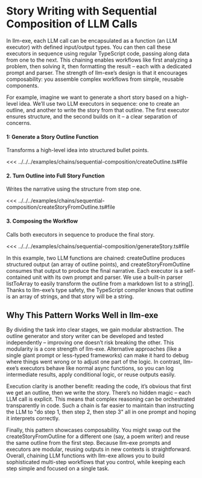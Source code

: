 # Story Writing with Sequential Composition of LLM Calls

In llm-exe, each LLM call can be encapsulated as a function (an LLM executor) with defined input/output types. You can then call these executors in sequence using regular TypeScript code, passing along data from one to the next. This chaining enables workflows like first analyzing a problem, then solving it, then formatting the result – each with a dedicated prompt and parser. The strength of llm-exe’s design is that it encourages composability: you assemble complex workflows from simple, reusable components.

For example, imagine we want to generate a short story based on a high-level idea. We’ll use two LLM executors in sequence: one to create an outline, and another to write the story from that outline. The first executor ensures structure, and the second builds on it – a clear separation of concerns.

#### 1: Generate a Story Outline Function

Transforms a high-level idea into structured bullet points.

<<< ../../../examples/chains/sequential-composition/createOutline.ts#file

#### 2. Turn Outline into Full Story Function

Writes the narrative using the structure from step one.

<<< ../../../examples/chains/sequential-composition/createStoryFromOutline.ts#file

#### 3. Composing the Workflow

Calls both executors in sequence to produce the final story.

<<< ../../../examples/chains/sequential-composition/generateStory.ts#file

In this example, two LLM functions are chained: createOutline produces structured output (an array of outline points), and createStoryFromOutline consumes that output to produce the final narrative. Each executor is a self-contained unit with its own prompt and parser. We use a built-in parser listToArray to easily transform the outline from a markdown list to a string[]. Thanks to llm-exe’s type safety, the TypeScript compiler knows that outline is an array of strings, and that story will be a string.

## Why This Pattern Works Well in llm-exe

By dividing the task into clear stages, we gain modular abstraction. The outline generator and story writer can be developed and tested independently – improving one doesn’t risk breaking the other. This modularity is a core strength of llm-exe. Alternative approaches (like a single giant prompt or less-typed frameworks) can make it hard to debug where things went wrong or to adjust one part of the logic. In contrast, llm-exe’s executors behave like normal async functions, so you can log intermediate results, apply conditional logic, or reuse outputs easily.

Execution clarity is another benefit: reading the code, it’s obvious that first we get an outline, then we write the story. There’s no hidden magic – each LLM call is explicit. This means that complex reasoning can be orchestrated transparently in code. Such a chain is far easier to maintain than instructing the LLM to "do step 1, then step 2, then step 3" all in one prompt and hoping it interprets correctly.

Finally, this pattern showcases composability. You might swap out the createStoryFromOutline for a different one (say, a poem writer) and reuse the same outline from the first step. Because llm-exe prompts and executors are modular, reusing outputs in new contexts is straightforward. Overall, chaining LLM functions with llm-exe allows you to build sophisticated multi-step workflows that you control, while keeping each step simple and focused on a single task.
